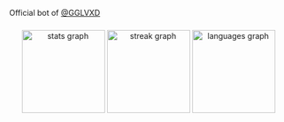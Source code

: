 Official bot of [@GGLVXD](https://github.com/gglvxd)

###

<div align="center">
  <img src="https://github-readme-stats.vercel.app/api?username=gglvxdbot&hide_title=false&hide_rank=false&show_icons=true&include_all_commits=true&count_private=true&disable_animations=false&theme=tokyonight&locale=en&hide_border=false" height="150" alt="stats graph"  />
  <img src="https://streak-stats.demolab.com?user=gglvxdbot&locale=en&mode=daily&theme=tokyonight&hide_border=true&border_radius=5" height="150" alt="streak graph"  />
  <img src="https://github-readme-stats.vercel.app/api/top-langs?username=gglvxdbot&locale=en&hide_title=false&layout=compact&card_width=320&langs_count=5&theme=tokyonight&hide_border=false" height="150" alt="languages graph"  />
</div>

###

